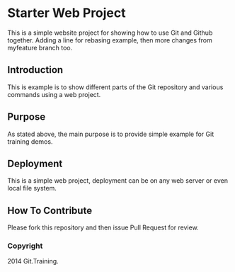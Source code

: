 # Starter Web Project

This is a simple website project for showing how to use Git and Github together. Adding a line for rebasing example, then more changes from myfeature branch too.

## Introduction

This is example is to show different parts of the Git repository and various commands using a web project.
## Purpose

As stated above, the main purpose is to provide simple example for Git training demos.

## Deployment

This is a simple web project, deployment can be on any web server or even local file system.

## How To Contribute

Please fork this repository and then issue Pull Request for review.

### Copyright

2014 Git.Training.